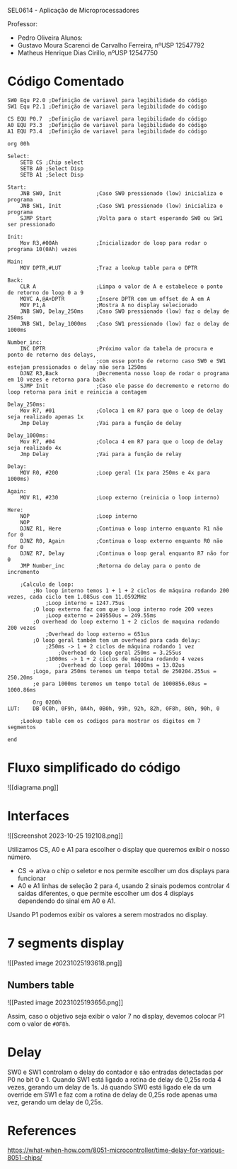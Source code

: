
SEL0614 - Aplicação de Microprocessadores

Professor: 
- Pedro Oliveira
Alunos: 
- Gustavo Moura Scarenci de Carvalho Ferreira, nºUSP 12547792
- Matheus Henrique Dias Cirillo, nºUSP 12547750

# Código Comentado
```asmatmel
SW0 Equ P2.0 ;Definição de variavel para legibilidade do código
SW1 Equ P2.1 ;Definição de variavel para legibilidade do código

CS EQU P0.7  ;Definição de variavel para legibilidade do código
A0 EQU P3.3  ;Definição de variavel para legibilidade do código
A1 EQU P3.4  ;Definição de variavel para legibilidade do código

org 00h

Select:	
	SETB CS	;Chip select
	SETB A0	;Select Disp
	SETB A1	;Select Disp	

Start:
	JNB SW0, Init			;Caso SW0 pressionado (low) inicializa o programa
	JNB SW1, Init			;Caso SW1 pressionado (low) inicializa o programa
	SJMP Start				;Volta para o start esperando SW0 ou SW1 ser pressionado

Init:		
	Mov R3,#00Ah			;Inicializador do loop para rodar o programa 10(0Ah) vezes

Main:		
	MOV DPTR,#LUT			;Traz a lookup table para o DPTR

Back:		
	CLR A					;Limpa o valor de A e estabelece o ponto de retorno do loop 0 a 9
	MOVC A,@A+DPTR			;Insere DPTR com um offset de A em A
	MOV P1,A				;Mostra A no display selecionado
	JNB SW0, Delay_250ms	;Caso SW0 pressionado (low) faz o delay de 250ms
	JNB SW1, Delay_1000ms	;Caso SW1 pressionado (low) faz o delay de 1000ms

Number_inc:
	INC DPTR				;Próximo valor da tabela de procura e ponto de retorno dos delays,
							;com esse ponto de retorno caso SW0 e SW1 estejam pressionados o delay não sera 1250ms
	DJNZ R3,Back			;Decrementa nosso loop de rodar o programa em 10 vezes e retorna para back
	SJMP Init				;Caso ele passe do decremento e retorno do loop retorna para init e reinicia a contagem

Delay_250ms:
	Mov R7, #01				;Coloca 1 em R7 para que o loop de delay seja realizado apenas 1x
	Jmp Delay				;Vai para a função de delay

Delay_1000ms:					
	Mov R7, #04				;Coloca 4 em R7 para que o loop de delay seja realizado 4x
	Jmp Delay				;Vai para a função de relay

Delay:		
	MOV	R0, #200			;Loop geral (1x para 250ms e 4x para 1000ms)

Again: 		
	MOV	R1, #230			;Loop externo (reinicia o loop interno)

Here:  		
	NOP						;Loop interno
	NOP
	DJNZ R1, Here   		;Continua o loop interno enquanto R1 não for 0
	DJNZ R0, Again  		;Continua o loop externo enquanto R0 não for 0
	DJNZ R7, Delay			;Continua o loop geral enquanto R7 não for 0
	JMP Number_inc			;Retorna do delay para o ponto de incremento

	;Calculo de loop:
		;No loop interno temos 1 + 1 + 2 ciclos de máquina rodando 200 vezes, cada ciclo tem 1.085us com 11.0592MHz
			;Loop interno = 1247.75us
		;O loop externo faz com que o loop interno rode 200 vezes
			;Loop externo = 249550us = 249.55ms
		;O overhead do loop externo 1 + 2 ciclos de maquina rodando 200 vezes
			;Overhead do loop externo = 651us
		;O loop geral também tem um overhead para cada delay:
			;250ms -> 1 + 2 ciclos de máquina rodando 1 vez
				;Overhead do loop geral 250ms = 3.255us
			;1000ms -> 1 + 2 ciclos de máquina rodando 4 vezes
				;Overhead do loop geral 1000ms = 13.02us
		;Logo, para 250ms teremos um tempo total de 250204.255us = 250.20ms
		;e para 1000ms teremos um tempo total de 1000856.08us = 1000.86ms
				
		Org 0200h
LUT:    DB 0C0h, 0F9h, 0A4h, 0B0h, 99h, 92h, 82h, 0F8h, 80h, 90h, 0	

	;Lookup table com os codigos para mostrar os digitos em 7 segmentos

end

```
# Fluxo simplificado do código
![[diagrama.png]]

# Interfaces
![[Screenshot 2023-10-25 192108.png]]

Utilizamos CS, A0 e A1 para escolher o display que queremos exibir o nosso número.
- CS -> ativa o chip o seletor e nos permite escolher um dos displays para funcionar
- A0 e A1 linhas de seleção 2 para 4, usando 2 sinais podemos controlar 4 saídas diferentes, o que permite escolher um dos 4 displays dependendo do sinal em A0 e A1.

Usando P1 podemos exibir os valores a serem mostrados no display.
# 7 segments display
![[Pasted image 20231025193618.png]]

## Numbers table
![[Pasted image 20231025193656.png]]

Assim, caso o objetivo seja exibir o valor 7 no display, devemos colocar P1 com o valor de `#0F8h`.

# Delay
SW0 e SW1 controlam o delay do contador e são entradas detectadas por P0 no bit 0 e 1. Quando SW1 está ligado a rotina de delay de 0,25s roda 4 vezes, gerando um delay de 1s. Já quando SW0 está ligado ele da um override em SW1 e faz com a rotina de delay de 0,25s rode apenas uma vez, gerando um delay de 0,25s.

# References
https://what-when-how.com/8051-microcontroller/time-delay-for-various-8051-chips/
